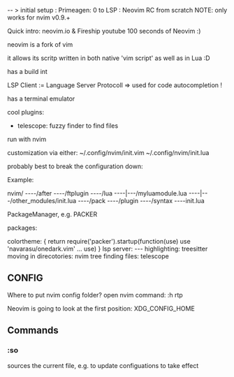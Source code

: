 -- >  initial setup : Primeagen: 0 to LSP : Neovim RC from scratch
NOTE: only works for nvim v0.9.+



Quick intro: neovim.io & Fireship youtube 100 seconds of Neovim :)




neovim is a fork of vim

it allows its scritp written in both native 'vim script' as well as in Lua :D

has a build int 

LSP Client := Language Server Protocoll
=> used for code autocompletion !



has a terminal emulator

cool plugins:

- telescope: fuzzy finder to find files


run with nvim


customization via either:
~/.config/nvim/init.vim
~/.config/nvim/init.lua

probably best to break the configuration down:

Example:

nvim/
----/after
----/ftplugin
----/lua
----|---/myluamodule.lua
----|---/other_modules/init.lua
----/pack
----/plugin
----/syntax
----init.lua


PackageManager, e.g. PACKER

packages:

colortheme:
{
  return require('packer').startup(function(use)
     use 'navarasu/onedark.vim'
     ...
  use)
}
lsp server: ---
highlighting: treesitter
moving in direcotories: nvim tree
finding files: telescope


## CONFIG

Where to put nvim config folder?
open nvim
command:
:h rtp

Neovim is going to look at the first position: XDG_CONFIG_HOME


## Commands

### :so

sources the current file, e.g. to update configuations to take effect
